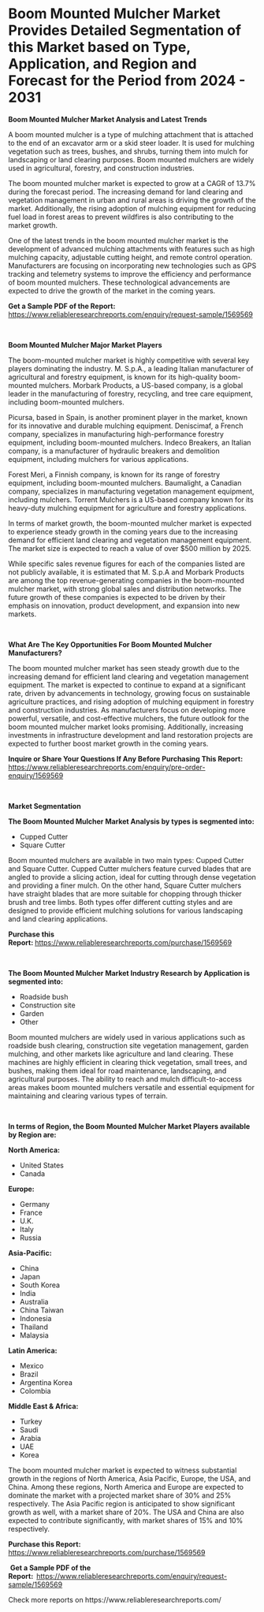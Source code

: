 <p><h1>Boom Mounted Mulcher Market Provides Detailed Segmentation of this Market based on Type, Application, and Region and Forecast for the Period from 2024 - 2031</h1></p><p><strong>Boom Mounted Mulcher Market Analysis and Latest Trends</strong></p>
<p><p>A boom mounted mulcher is a type of mulching attachment that is attached to the end of an excavator arm or a skid steer loader. It is used for mulching vegetation such as trees, bushes, and shrubs, turning them into mulch for landscaping or land clearing purposes. Boom mounted mulchers are widely used in agricultural, forestry, and construction industries.</p><p>The boom mounted mulcher market is expected to grow at a CAGR of 13.7% during the forecast period. The increasing demand for land clearing and vegetation management in urban and rural areas is driving the growth of the market. Additionally, the rising adoption of mulching equipment for reducing fuel load in forest areas to prevent wildfires is also contributing to the market growth.</p><p>One of the latest trends in the boom mounted mulcher market is the development of advanced mulching attachments with features such as high mulching capacity, adjustable cutting height, and remote control operation. Manufacturers are focusing on incorporating new technologies such as GPS tracking and telemetry systems to improve the efficiency and performance of boom mounted mulchers. These technological advancements are expected to drive the growth of the market in the coming years.</p></p>
<p><strong>Get a Sample PDF of the Report:&nbsp;</strong> <a href="https://www.reliableresearchreports.com/enquiry/request-sample/1569569">https://www.reliableresearchreports.com/enquiry/request-sample/1569569</a></p>
<p>&nbsp;</p>
<p><strong>Boom Mounted Mulcher Major Market Players</strong></p>
<p><p>The boom-mounted mulcher market is highly competitive with several key players dominating the industry. M. S.p.A., a leading Italian manufacturer of agricultural and forestry equipment, is known for its high-quality boom-mounted mulchers. Morbark Products, a US-based company, is a global leader in the manufacturing of forestry, recycling, and tree care equipment, including boom-mounted mulchers.</p><p>Picursa, based in Spain, is another prominent player in the market, known for its innovative and durable mulching equipment. Deniscimaf, a French company, specializes in manufacturing high-performance forestry equipment, including boom-mounted mulchers. Indeco Breakers, an Italian company, is a manufacturer of hydraulic breakers and demolition equipment, including mulchers for various applications.</p><p>Forest Meri, a Finnish company, is known for its range of forestry equipment, including boom-mounted mulchers. Baumalight, a Canadian company, specializes in manufacturing vegetation management equipment, including mulchers. Torrent Mulchers is a US-based company known for its heavy-duty mulching equipment for agriculture and forestry applications.</p><p>In terms of market growth, the boom-mounted mulcher market is expected to experience steady growth in the coming years due to the increasing demand for efficient land clearing and vegetation management equipment. The market size is expected to reach a value of over $500 million by 2025. </p><p>While specific sales revenue figures for each of the companies listed are not publicly available, it is estimated that M. S.p.A and Morbark Products are among the top revenue-generating companies in the boom-mounted mulcher market, with strong global sales and distribution networks. The future growth of these companies is expected to be driven by their emphasis on innovation, product development, and expansion into new markets.</p></p>
<p>&nbsp;</p>
<p><strong>What Are The Key Opportunities For Boom Mounted Mulcher Manufacturers?</strong></p>
<p><p>The boom mounted mulcher market has seen steady growth due to the increasing demand for efficient land clearing and vegetation management equipment. The market is expected to continue to expand at a significant rate, driven by advancements in technology, growing focus on sustainable agriculture practices, and rising adoption of mulching equipment in forestry and construction industries. As manufacturers focus on developing more powerful, versatile, and cost-effective mulchers, the future outlook for the boom mounted mulcher market looks promising. Additionally, increasing investments in infrastructure development and land restoration projects are expected to further boost market growth in the coming years.</p></p>
<p><strong>Inquire or Share Your Questions If Any Before Purchasing This Report:</strong> <a href="https://www.reliableresearchreports.com/enquiry/pre-order-enquiry/1569569">https://www.reliableresearchreports.com/enquiry/pre-order-enquiry/1569569</a></p>
<p>&nbsp;</p>
<p><strong>Market Segmentation</strong></p>
<p><strong>The Boom Mounted Mulcher Market Analysis by types is segmented into:</strong></p>
<p><ul><li>Cupped Cutter</li><li>Square Cutter</li></ul></p>
<p><p>Boom mounted mulchers are available in two main types: Cupped Cutter and Square Cutter. Cupped Cutter mulchers feature curved blades that are angled to provide a slicing action, ideal for cutting through dense vegetation and providing a finer mulch. On the other hand, Square Cutter mulchers have straight blades that are more suitable for chopping through thicker brush and tree limbs. Both types offer different cutting styles and are designed to provide efficient mulching solutions for various landscaping and land clearing applications.</p></p>
<p><strong>Purchase this Report:&nbsp;</strong><a href="https://www.reliableresearchreports.com/purchase/1569569">https://www.reliableresearchreports.com/purchase/1569569</a></p>
<p>&nbsp;</p>
<p><strong>The Boom Mounted Mulcher Market Industry Research by Application is segmented into:</strong></p>
<p><ul><li>Roadside bush</li><li>Construction site</li><li>Garden</li><li>Other</li></ul></p>
<p><p>Boom mounted mulchers are widely used in various applications such as roadside bush clearing, construction site vegetation management, garden mulching, and other markets like agriculture and land clearing. These machines are highly efficient in clearing thick vegetation, small trees, and bushes, making them ideal for road maintenance, landscaping, and agricultural purposes. The ability to reach and mulch difficult-to-access areas makes boom mounted mulchers versatile and essential equipment for maintaining and clearing various types of terrain.</p></p>
<p>&nbsp;</p>
<p><strong>In terms of Region, the Boom Mounted Mulcher Market Players available by Region are:</strong></p>
<p>
    <p> <strong> North America: </strong>
        <ul>
            <li>United States</li>
            <li>Canada</li>
        </ul>
        </p> 
    <p> <strong> Europe: </strong>
        <ul>
            <li>Germany</li>
            <li>France</li>
            <li>U.K.</li>
            <li>Italy</li>
            <li>Russia</li>
        </ul>
        </p> 
    <p> <strong> Asia-Pacific: </strong>
        <ul>
            <li>China</li>
            <li>Japan</li>
            <li>South Korea</li>
            <li>India</li>
            <li>Australia</li>
            <li>China Taiwan</li>
            <li>Indonesia</li>
            <li>Thailand</li>
            <li>Malaysia</li>
        </ul>
        </p> 
    <p> <strong> Latin America: </strong>
        <ul>
            <li>Mexico</li>
            <li>Brazil</li>
            <li>Argentina Korea</li>
            <li>Colombia</li>
        </ul>
        </p> 
    <p> <strong> Middle East & Africa: </strong>
        <ul>
            <li>Turkey</li>
            <li>Saudi</li>
            <li>Arabia</li>
            <li>UAE</li>
            <li>Korea</li>
        </ul>
    </p>
    </p>
<p><p>The boom mounted mulcher market is expected to witness substantial growth in the regions of North America, Asia Pacific, Europe, the USA, and China. Among these regions, North America and Europe are expected to dominate the market with a projected market share of 30% and 25% respectively. The Asia Pacific region is anticipated to show significant growth as well, with a market share of 20%. The USA and China are also expected to contribute significantly, with market shares of 15% and 10% respectively.</p></p>
<p><strong>Purchase this Report: </strong><a href="https://www.reliableresearchreports.com/purchase/1569569">https://www.reliableresearchreports.com/purchase/1569569</a></p>
<p>&nbsp;<strong>Get a Sample PDF of the Report:&nbsp;&nbsp;</strong><a href="https://www.reliableresearchreports.com/enquiry/request-sample/1569569">https://www.reliableresearchreports.com/enquiry/request-sample/1569569</a></p>
<p><strong></strong></p>
<p>Check more reports on https://www.reliableresearchreports.com/</p>